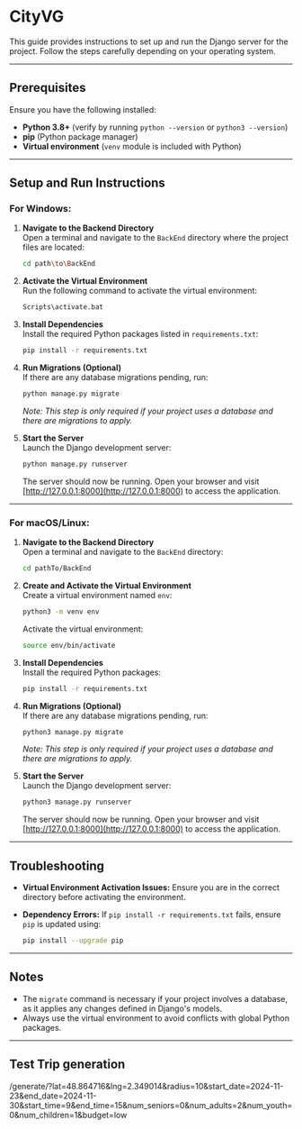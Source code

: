# CityVG

This guide provides instructions to set up and run the Django server for the project. Follow the steps carefully depending on your operating system.

---

## Prerequisites

Ensure you have the following installed:

- **Python 3.8+** (verify by running `python --version` or `python3 --version`)
- **pip** (Python package manager)
- **Virtual environment** (`venv` module is included with Python)

---

## Setup and Run Instructions

### For Windows:

1. **Navigate to the Backend Directory**  
   Open a terminal and navigate to the `BackEnd` directory where the project files are located:

   ```bash
   cd path\to\BackEnd
   ```

2. **Activate the Virtual Environment**  
   Run the following command to activate the virtual environment:

   ```bash
   Scripts\activate.bat
   ```

3. **Install Dependencies**  
   Install the required Python packages listed in `requirements.txt`:

   ```bash
   pip install -r requirements.txt
   ```

4. **Run Migrations (Optional)**  
   If there are any database migrations pending, run:

   ```bash
   python manage.py migrate
   ```

   _Note: This step is only required if your project uses a database and there are migrations to apply._

5. **Start the Server**  
   Launch the Django development server:

   ```bash
   python manage.py runserver
   ```

   The server should now be running. Open your browser and visit [http://127.0.0.1:8000](http://127.0.0.1:8000) to access the application.

---

### For macOS/Linux:

1. **Navigate to the Backend Directory**  
   Open a terminal and navigate to the `BackEnd` directory:

   ```bash
   cd pathTo/BackEnd
   ```

2. **Create and Activate the Virtual Environment**  
   Create a virtual environment named `env`:

   ```bash
   python3 -m venv env
   ```

   Activate the virtual environment:

   ```bash
   source env/bin/activate
   ```

3. **Install Dependencies**  
   Install the required Python packages:

   ```bash
   pip install -r requirements.txt
   ```

4. **Run Migrations (Optional)**  
   If there are any database migrations pending, run:

   ```bash
   python3 manage.py migrate
   ```

   _Note: This step is only required if your project uses a database and there are migrations to apply._

5. **Start the Server**  
   Launch the Django development server:

   ```bash
   python3 manage.py runserver
   ```

   The server should now be running. Open your browser and visit [http://127.0.0.1:8000](http://127.0.0.1:8000) to access the application.

---

## Troubleshooting

- **Virtual Environment Activation Issues:** Ensure you are in the correct directory before activating the environment.
- **Dependency Errors:** If `pip install -r requirements.txt` fails, ensure `pip` is updated using:

   ```bash
   pip install --upgrade pip
   ```

---

## Notes

- The `migrate` command is necessary if your project involves a database, as it applies any changes defined in Django's models.
- Always use the virtual environment to avoid conflicts with global Python packages.

---

## Test Trip generation

/generate/?lat=48.864716&lng=2.349014&radius=10&start_date=2024-11-23&end_date=2024-11-30&start_time=9&end_time=15&num_seniors=0&num_adults=2&num_youth=0&num_children=1&budget=low
